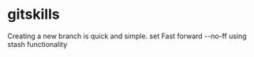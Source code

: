 # gitskills
Creating a new branch is quick and simple. set Fast forward --no-ff 
using stash functionality

